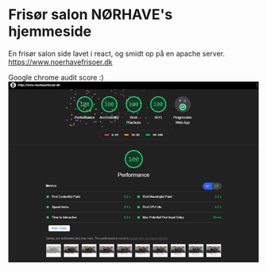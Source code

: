 # Frisør salon NØRHAVE's hjemmeside
En frisør salon side lavet i react, og smidt op på en apache server.
https://www.noerhavefrisoer.dk

Google chrome audit score :)
![Image of audit score](https://raw.githubusercontent.com/clausjuul/noerhavefrisoer/master/google-audit.png)
